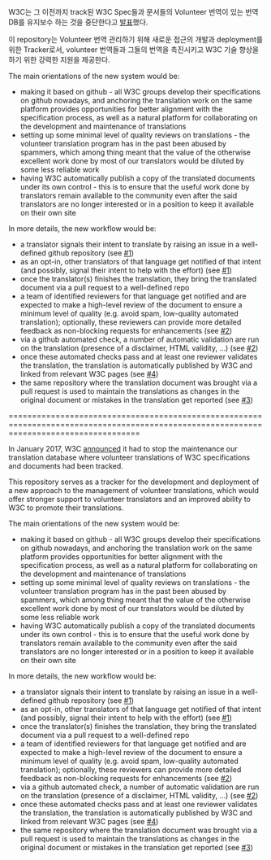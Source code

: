 W3C는 그 이전까지 track된 W3C Spec들과 문서들의 Volunteer 번역이 있는 번역 DB를 유지보수 하는 것을 중단한다고 [발표](http://lists.w3.org/Archives/Public/w3c-translators/2017JanMar/0000.html)했다. 

이 repository는 Volunteer 번역 관리하기 위해 새로운 접근의 개발과 deployment를 위한 Tracker로서, volunteer 번역들과 그들의 번역을 촉진시키고 W3C 기술 향상을 하기 위한 강력한 지원을 제공한다. 
 
The main orientations of the new system would be:
* making it based on github - all W3C groups develop their specifications on github nowadays, and anchoring the translation work on the same platform provides opportunities for better alignment with the specification process, as well as a natural platform for collaborating on the development and maintenance of translations
* setting up some minimal level of quality reviews on translations - the volunteer translation program has in the past been abused by spammers, which among thing meant that the value of the otherwise excellent work done by most of our translators would be diluted by some less reliable work
* having W3C automatically publish a copy of the translated documents under its own control - this is to ensure that the useful work done by translators remain available to the community even after the said translators are no longer interested or in a position to keep it available on their own site


In more details, the new workflow would be:
* a translator signals their intent to translate by raising an issue in
a well-defined github repository (see [#1](https://github.com/w3c/translation-management/issues/1))
* as an opt-in, other translators of that language get notified of that intent (and possibly, signal their intent to help with the effort) (see [#1](https://github.com/w3c/translation-management/issues/1))
* once the translator(s) finishes the translation, they bring the translated document via a pull request to a well-defined repo
* a team of identified reviewers for that language get notified and are expected to make a high-level review of the document to ensure a minimum level of quality (e.g. avoid spam, low-quality automated translation); optionally, these reviewers can provide more detailed feedback as non-blocking requests for enhancements (see [#2](https://github.com/w3c/translation-management/issues/2))
* via a github automated check, a number of automatic validation are run on the translation (presence of a disclaimer, HTML validity, ...) (see [#2](https://github.com/w3c/translation-management/issues/2))
* once these automated checks pass and at least one reviewer validates the translation, the translation is automatically published by W3C and linked from relevant W3C pages (see [#4](https://github.com/w3c/translation-management/issues/4))
* the same repository where the translation document was brought via a pull request is used to maintain the translations as changes in the original document or mistakes in the translation get reported (see [#3](https://github.com/w3c/translation-management/issues/3))


========================================================================================================================================

In January 2017, W3C [announced](http://lists.w3.org/Archives/Public/w3c-translators/2017JanMar/0000.html) it had to stop the maintenance our translation database where volunteer translations of W3C specifications and documents had been tracked.

This repository serves as a tracker for the development and deployment of a new approach to the management of volunteer translations, which would offer stronger
support to volunteer translators and an improved ability to W3C to promote their translations.

The main orientations of the new system would be:
* making it based on github - all W3C groups develop their specifications on github nowadays, and anchoring the translation work on the same platform provides opportunities for better alignment with the specification process, as well as a natural platform for collaborating on the development and maintenance of translations
* setting up some minimal level of quality reviews on translations - the volunteer translation program has in the past been abused by spammers, which among thing meant that the value of the otherwise excellent work done by most of our translators would be diluted by some less reliable work
* having W3C automatically publish a copy of the translated documents under its own control - this is to ensure that the useful work done by translators remain available to the community even after the said translators are no longer interested or in a position to keep it available on their own site


In more details, the new workflow would be:
* a translator signals their intent to translate by raising an issue in
a well-defined github repository (see [#1](https://github.com/w3c/translation-management/issues/1))
* as an opt-in, other translators of that language get notified of that intent (and possibly, signal their intent to help with the effort) (see [#1](https://github.com/w3c/translation-management/issues/1))
* once the translator(s) finishes the translation, they bring the translated document via a pull request to a well-defined repo
* a team of identified reviewers for that language get notified and are expected to make a high-level review of the document to ensure a minimum level of quality (e.g. avoid spam, low-quality automated translation); optionally, these reviewers can provide more detailed feedback as non-blocking requests for enhancements (see [#2](https://github.com/w3c/translation-management/issues/2))
* via a github automated check, a number of automatic validation are run on the translation (presence of a disclaimer, HTML validity, ...) (see [#2](https://github.com/w3c/translation-management/issues/2))
* once these automated checks pass and at least one reviewer validates the translation, the translation is automatically published by W3C and linked from relevant W3C pages (see [#4](https://github.com/w3c/translation-management/issues/4))
* the same repository where the translation document was brought via a pull request is used to maintain the translations as changes in the original document or mistakes in the translation get reported (see [#3](https://github.com/w3c/translation-management/issues/3))
